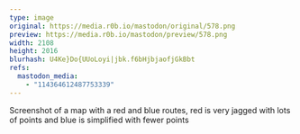 ```yaml
---
type: image
original: https://media.r0b.io/mastodon/original/578.png
preview: https://media.r0b.io/mastodon/preview/578.png
width: 2108
height: 2016
blurhash: U4Ke}Do{UUoLoyi|jbk.f6bHjbjaofjGkBbt
refs:
  mastodon_media:
    - "114364612487753339"
---
```


Screenshot of a map with a red and blue routes, red is very jagged with lots of points and blue is simplified with fewer points
